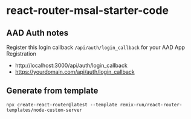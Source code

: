# react-router-msal-starter-code

## AAD Auth notes

Register this login callback `/api/auth/login_callback` for your AAD App Registration

- http://localhost:3000/api/auth/login_callback
- https://yourdomain.com/api/auth/login_callback

## Generate from template

```
npx create-react-router@latest --template remix-run/react-router-templates/node-custom-server
```
